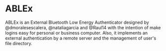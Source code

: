 # ABLEx
ABLEx is an External Bluetooth Low Energy Authenticator designed by @dmoralesescalera, @nataliagarcia and @Raul14 with the intention of make logins easy for personal or business computer. Also, it implements an external authentication by a remote server and the management of user's file directory.
